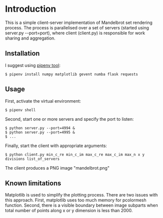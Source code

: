 # Introduction
This is a simple client-server implementation of Mandelbrot set rendering process. The process is parallelised over a set of servers (started using server.py --port=port), where client (client.py) is responsible for work sharing and aggregation. 

## Installation
I suggest using [pipenv tool](https://github.com/pypa/pipenv):

    $ pipenv install numpy matplotlib gevent numba flask requests 

## Usage
First, activate the virtual environment:

    $ pipenv shell

Second, start one or more servers and specify the port to listen:

    $ python server.py --port=4994 &
    $ python server.py --port=4995 &
    $ ...

Finally, start the client with appropriate arguments:

    $ python client.py min_c_re min_c_im max_c_re max_c_im max_n x y divisions list_of_servers
    
The client produces a PNG image "mandelbrot.png"

## Known limitations
Matplotlib is used to simplify the plotting process. There are two issues with this approach. First, matplotlib uses too much memory for pcolormesh function. Second, there is a visible boundary between image subparts when total number of points along x or y dimension is less than 2000. 